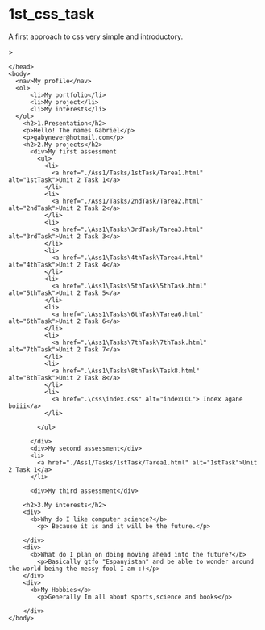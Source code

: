 # 1st_css_task
A first approach to css very simple and introductory.
<!DOCTYPE html>>
<html>
  <head>
      <ul><link rel="stylesheet" type="text/css" href="./style.css">
        <link href="https://fonts.googleapis.com/css?family=Montserrat" rel="stylesheet"> </ul>
    <title>Test</title>
   
    </head>
    <body>
      <nav>My profile</nav>
      <ol>
          <li>My portfolio</li>
          <li>My project</li>
          <li>My interests</li>
      </ol>
        <h2>1.Presentation</h2>
        <p>Hello! The names Gabriel</p>
        <p>gabynever@hotmail.com</p>
        <h2>2.My projects</h2>
          <div>My first assessment
            <ul>
              <li>
                <a href="./Ass1/Tasks/1stTask/Tarea1.html" alt="1stTask">Unit 2 Task 1</a>
              </li>
              <li>
                <a href="./Ass1/Tasks/2ndTask/Tarea2.html" alt="2ndTask">Unit 2 Task 2</a>
              </li>
              <li>
                <a href=".\Ass1\Tasks\3rdTask/Tarea3.html" alt="3rdTask">Unit 2 Task 3</a>
              </li>
              <li>
                <a href=".\Ass1\Tasks\4thTask\Tarea4.html" alt="4thTask">Unit 2 Task 4</a>
              </li>
              <li>
                <a href=".\Ass1\Tasks\5thTask\5thTask.html" alt="5thTask">Unit 2 Task 5</a>
              </li>
              <li>
                <a href=".\Ass1\Tasks\6thTask\Tarea6.html" alt="6thTask">Unit 2 Task 6</a>
              </li>
              <li>
                <a href=".\Ass1\Tasks\7thTask\7thTask.html" alt="7thTask">Unit 2 Task 7</a>
              </li>
              <li>
                <a href=".\Ass1\Tasks\8thTask\Task8.html" alt="8thTask">Unit 2 Task 8</a>
              </li>
              <li>
                <a href=".\css\index.css" alt="indexLOL"> Index agane boiii</a>
              </li>
      
            </ul>
          
          </div>
          <div>My second assessment</div>
          <li>
            <a href="./Ass1/Tasks/1stTask/Tarea1.html" alt="1stTask">Unit 2 Task 1</a>
          </li>

          <div>My third assessment</div>
          
        <h2>3.My interests</h2>
        <div>
          <b>Why do I like computer science?</b>
            <p> Because it is and it will be the future.</p>
        
        </div>
        <div>
          <b>What do I plan on doing moving ahead into the future?</b>
            <p>Basically gtfo "Espanyistan" and be able to wonder around the world being the messy fool I am :)</p>
        </div>
        <div>
          <b>My Hobbies</b>
            <p>Generally Im all about sports,science and books</p>
        
        </div>
    </body>
  </html>
  
